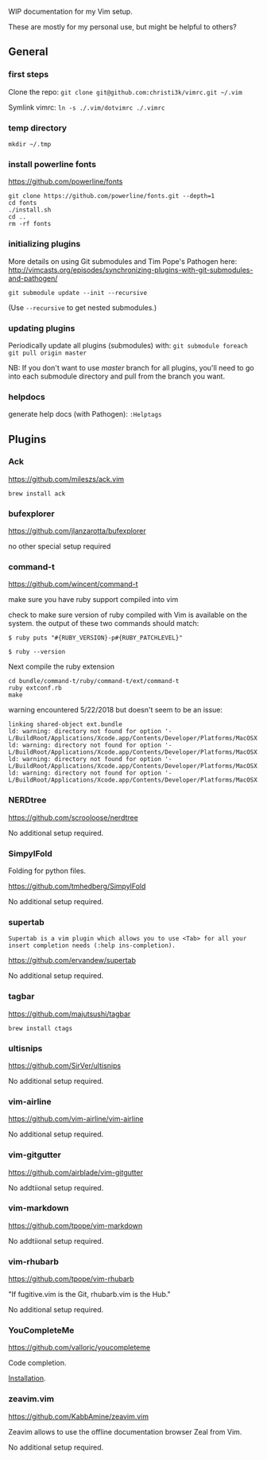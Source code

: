 WIP documentation for my Vim setup.

These are mostly for my personal use, but might be helpful to others?

## General

### first steps

Clone the repo:
`git clone git@github.com:christi3k/vimrc.git ~/.vim`

Symlink vimrc:
`ln -s ./.vim/dotvimrc ./.vimrc`

### temp directory

`mkdir ~/.tmp`

### install powerline fonts

https://github.com/powerline/fonts

```
git clone https://github.com/powerline/fonts.git --depth=1
cd fonts
./install.sh
cd ..
rm -rf fonts
```

### initializing plugins

More details on using Git submodules and Tim Pope's Pathogen here:
http://vimcasts.org/episodes/synchronizing-plugins-with-git-submodules-and-pathogen/

`git submodule update --init --recursive`

(Use `--recursive` to get nested submodules.)

### updating plugins

Periodically update all plugins (submodules) with:
`git submodule foreach git pull origin master`

NB: If you don't want to use _master_ branch for all plugins, you'll need to go into each submodule directory and pull from the branch you want.

### helpdocs

generate help docs (with Pathogen):
`:Helptags`

## Plugins

### Ack

https://github.com/mileszs/ack.vim

`brew install ack`

### bufexplorer

https://github.com/jlanzarotta/bufexplorer

no other special setup required

### command-t

https://github.com/wincent/command-t

make sure you have ruby support compiled into vim

check to make sure version of ruby compiled with Vim is available on the system. the output of these two commands should match:

```
$ ruby puts "#{RUBY_VERSION}-p#{RUBY_PATCHLEVEL}"

$ ruby --version
```

Next compile the ruby extension

```
cd bundle/command-t/ruby/command-t/ext/command-t
ruby extconf.rb
make
```

warning encountered 5/22/2018 but doesn't seem to be an issue:

```
linking shared-object ext.bundle
ld: warning: directory not found for option '-L/BuildRoot/Applications/Xcode.app/Contents/Developer/Platforms/MacOSX.platform/Developer/SDKs/MacOSX10.13.Internal.sdk/usr/local/libressl/lib'
ld: warning: directory not found for option '-L/BuildRoot/Applications/Xcode.app/Contents/Developer/Platforms/MacOSX.platform/Developer/SDKs/MacOSX10.13.Internal.sdk/usr/local/lib'
ld: warning: directory not found for option '-L/BuildRoot/Applications/Xcode.app/Contents/Developer/Platforms/MacOSX.platform/Developer/SDKs/MacOSX10.13.Internal.sdk/usr/local/libressl/lib'
ld: warning: directory not found for option '-L/BuildRoot/Applications/Xcode.app/Contents/Developer/Platforms/MacOSX.platform/Developer/SDKs/MacOSX10.13.Internal.sdk/usr/local/lib'
```


### NERDtree

https://github.com/scrooloose/nerdtree

No additional setup required.

### SimpylFold

Folding for python files.

https://github.com/tmhedberg/SimpylFold

No additional setup required.

### supertab

`Supertab is a vim plugin which allows you to use <Tab> for all your insert completion needs (:help ins-completion).`

https://github.com/ervandew/supertab

No additional setup required.

### tagbar

https://github.com/majutsushi/tagbar

`brew install ctags`

### ultisnips

https://github.com/SirVer/ultisnips

No additional setup required.

### vim-airline

https://github.com/vim-airline/vim-airline

No additional setup required.

### vim-gitgutter

https://github.com/airblade/vim-gitgutter

No addtiional setup required.

### vim-markdown

https://github.com/tpope/vim-markdown

No addtiional setup required.

### vim-rhubarb

https://github.com/tpope/vim-rhubarb

"If fugitive.vim is the Git, rhubarb.vim is the Hub."

No additional setup required.

### YouCompleteMe

https://github.com/valloric/youcompleteme

Code completion.

[Installation](https://github.com/valloric/youcompleteme#installation).

### zeavim.vim

https://github.com/KabbAmine/zeavim.vim

Zeavim allows to use the offline documentation browser Zeal from Vim.

No additional setup required.

